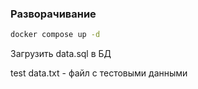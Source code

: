 ### Разворачивание

```bash
docker compose up -d
```

Загрузить data.sql в БД

test data.txt - файл с тестовыми данными
